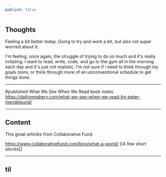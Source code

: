 ```yaml
---
publish: false
---
```

## Thoughts
Feeling a bit better today. Going to try and work a bit, but also not super worried about it.

I'm feeling, once again, the struggle of trying to do so much and it's really irritating. I want to read, write, code, and go to the gym all in the morning each day and it's just not realistic. I'm not sure if i need to think through my goals more, or think through more of an unconventional schedule to get things done. 

---

#published What We See When We Read book notes: https://daltonmabery.com/what-we-see-when-we-read-by-peter-mendelsund/

***
## Content
This great articles from Collaborative Fund.

https://www.collaborativefund.com/blog/what-a-world/ [[A few short stories]]


***
## til



